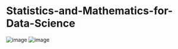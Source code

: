 # Statistics-and-Mathematics-for-Data-Science
![image](https://github.com/Gkvora/Statistics-and-Mathematics-for-Data-Science/assets/117502951/05116a3c-7dac-469c-98d1-cc4fe7e7e032)
![image](https://github.com/Gkvora/Statistics-and-Mathematics-for-Data-Science/assets/117502951/cdfd4638-1833-4679-84ee-0134935098f5)
